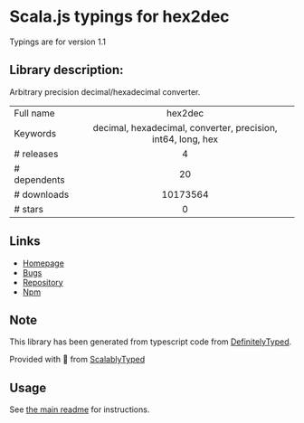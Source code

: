 
# Scala.js typings for hex2dec

Typings are for version 1.1

## Library description:
Arbitrary precision decimal/hexadecimal converter.

|                    |                 |
| ------------------ | :-------------: |
| Full name          | hex2dec |
| Keywords           | decimal, hexadecimal, converter, precision, int64, long, hex |
| # releases         | 4 |
| # dependents       | 20 |
| # downloads        | 10173564 |
| # stars            | 0 |

## Links
- [Homepage](https://github.com/donmccurdy/hex2dec#readme)
- [Bugs](https://github.com/donmccurdy/hex2dec/issues)
- [Repository](https://github.com/donmccurdy/hex2dec)
- [Npm](https://www.npmjs.com/package/hex2dec)
    


## Note
This library has been generated from typescript code from [DefinitelyTyped](https://definitelytyped.org).

Provided with :purple_heart: from [ScalablyTyped](https://github.com/oyvindberg/ScalablyTyped)

## Usage
See [the main readme](../../readme.md) for instructions.


